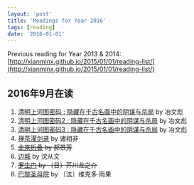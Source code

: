 ```yaml
---
layout: 'post'
title: 'Readings for Year 2016'
tags: [reading]
date: '2016-01-01'
---
```


Previous reading for Year 2013 & 2014: [http://xianminx.github.io/2015/01/01/reading-list/](http://xianminx.github.io/2015/01/01/reading-list/)

## 2016年9月在读

1. [清明上河图密码 : 隐藏在千古名画中的阴谋与杀局](https://book.douban.com/subject/26265745/) by 冶文彪
2. [清明上河图密码2 : 隐藏在千古名画中的阴谋与杀局](https://book.douban.com/subject/26576515/) by 冶文彪
3. [清明上河图密码3 : 隐藏在千古名画中的阴谋与杀局](https://book.douban.com/subject/26746839/) by 冶文彪
4. [禅茶濯剑录](https://read.douban.com/ebook/14913283/) by 诸相非
5. ~~[北京折叠](https://read.douban.com/ebook/20769128/) by 郝景芳~~
6. [边城](https://read.douban.com/ebook/748312/?icn=from-reader-page) by 沈从文
7. ~~[罗生门](https://read.douban.com/ebook/7844840/?icn=from-reader-page) by 〔日〕芥川龙之介~~
8. [巴黎圣母院](https://read.douban.com/ebook/743978/?icn=from-reader-page) by 〔法〕维克多·雨果
